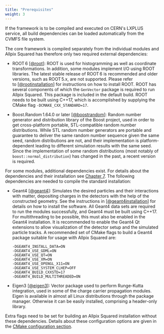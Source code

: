 ```yaml
---
title: "Prerequisites"
weight: 3
---
```


If the framework is to be compiled and executed on CERN's LXPLUS service, all
build dependencies can be loaded automatically from the CVMFS ﬁle system.

The core framework is compiled separately from the individual modules and
Allpix Squared has therefore only two required external dependencies:

-   ROOT 6 \[[@root]\]: ROOT is used for histogramming as well as coordinate
    transformations. In addition, some modules implement I/O using ROOT
    libraries. The latest stable release of ROOT 6 is recommended and
    older versions, such as ROOT 5.x, are not supported. Please refer
    to \[[@rootinstallation]\] for instructions on how to install ROOT. ROOT
    has several components of which the `GenVector` package is required to run Allpix Squared.
    This package is included in the default build. ROOT needs to be
    built using C++17, which is accomplished by supplying the CMake flag
    `-DCMAKE_CXX_STANDARD=17`.

-   Boost.Random 1.64.0 or later \[[@boostrandom]\]: Random number generator
    and distribution library of the Boost project, used in order to get
    cross-platform portable, STL-compatible random number distributions.
    While STL random number generators are portable and guarantee to
    deliver the same random number sequence given the same seed, random
    distributions are not, and their implementation is
    platform-dependent leading to different simulation results with the
    same seed. Since the implementation of some random distributions
    (most notably of `boost::normal_distribution`) has changed in the past,
    a recent version is required.

For some modules, additional dependencies exist. For details about the
dependencies and their installation see [Chapter 7](../07_modules/_index.md). The
following dependencies are needed to compile the standard installation:

-   Geant4 \[[@geant4]\]: Simulates the desired particles and their
    interactions with matter, depositing charges in the detectors with
    the help of the constructed geometry. See the instructions
    in \[[@geant4installation]\] for details on how to install the software.
    All Geant4 data sets are required to run the modules successfully,
    and Geant4 must be built using C++17. For multithreading to be
    possible, this must also be enabled in the Geant4 installation. It
    is recommended to enable the Geant4 Qt extensions to allow
    visualization of the detector setup and the simulated particle
    tracks. A recommended set of CMake flags to build a Geant4 package
    suitable for usage with Allpix Squared are:
    ```
    -DGEANT4_INSTALL_DATA=ON
    -DGEANT4_USE_GDML=ON
    -DGEANT4_USE_QT=ON
    -DGEANT4_USE_XM=ON
    -DGEANT4_USE_OPENGL_X11=ON
    -DGEANT4_USE_SYSTEM_CLHEP=OFF
    -DGEANT4_BUILD_CXXSTD=17
    -DGEANT4_BUILD_MULTITHREADED=ON
    ```

-   Eigen3 \[[@eigen3]\]: Vector package used to perform Runge-Kutta
    integration, used in some of the charge carrier propagation modules.
    Eigen is available in almost all Linux distributions through the
    package manager. Otherwise it can be easily installed, comprising a
    header-only library.

Extra flags need to be set for building an Allpix Squared installation without these
dependencies. Details about these configuration options are given in the
[CMake configuration section](./06_cmake_configuration.md).


[@root]: http://root.cern.ch/
[@rootinstallation]: https://root.cern.ch/building-root
[@boostrandom]: https://www.boost.org/doc/libs/1_75_0/doc/html/boost_random/reference.html
[@geant4]: https://doi.org/10.1016/S0168-9002(03)01368-8
[@geant4installation]: https://geant4-userdoc.web.cern.ch/UsersGuides/InstallationGuide/html
[@eigen3]: http://eigen.tuxfamily.org
